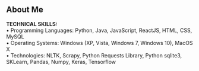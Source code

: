 ## About Me

**TECHNICAL SKILLS:** 
<br>
•	Programming Languages: Python, Java, JavaScript, ReactJS, HTML, CSS, MySQL
<br>
•	Operating Systems: Windows (XP, Vista, Windows 7, Windows 10), MacOS X 
<br>
•	Technologies: NLTK, Scrapy, Python Requests Library, Python sqlite3, SKLearn, Pandas, Numpy, Keras, Tensorflow

